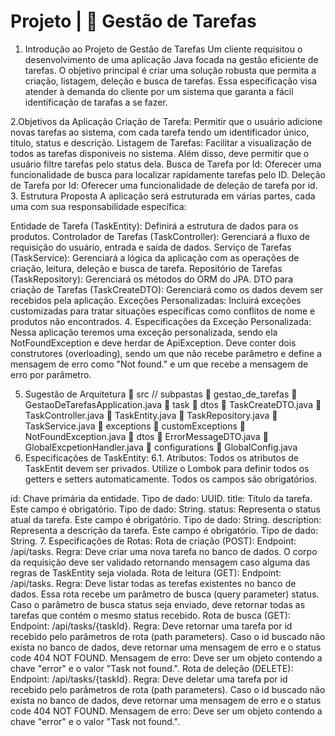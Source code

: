 # Projeto | 🏁 Gestão de Tarefas

1. Introdução ao Projeto de Gestão de Tarefas
Um cliente requisitou o desenvolvimento de uma aplicação Java focada na gestão eficiente de tarefas. O objetivo principal é criar uma solução robusta que permita a criação, listagem, deleção e busca de tarefas. Essa especificação visa atender à demanda do cliente por um sistema que garanta a fácil identificação de tarafas a se fazer.

2.Objetivos da Aplicação
Criação de Tarefa: Permitir que o usuário adicione novas tarefas ao sistema, com cada tarefa tendo um identificador único, titulo, status e descrição.
Listagem de Tarefas: Facilitar a visualização de todos as tarefas disponíveis no sistema. Além disso, deve permitir que o usuário filtre tarefas pelo status dela.
Busca de Tarefa por Id: Oferecer uma funcionalidade de busca para localizar rapidamente tarefas pelo ID.
Deleção de Tarefa por Id: Oferecer uma funcionalidade de deleção de tarefa por id.
3. Estrutura Proposta
A aplicação será estruturada em várias partes, cada uma com sua responsabilidade específica:

Entidade de Tarefa (TaskEntity): Definirá a estrutura de dados para os produtos.
Controlador de Tarefas (TaskController): Gerenciará a fluxo de requisição do usuário, entrada e saída de dados.
Serviço de Tarefas (TaskService): Gerenciará a lógica da aplicação com as operações de criação, leitura, deleção e busca de tarefa.
Repositório de Tarefas (TaskRepository): Gerenciará os métodos do ORM do JPA.
DTO para criação de Tarefas (TaskCreateDTO): Gerenciará como os dados devem ser recebidos pela aplicação.
Exceções Personalizadas: Incluirá exceções customizadas para tratar situações específicas como conflitos de nome e produtos não encontrados.
4. Especificações da Exceção Personalizada:
Nessa aplicação teremos uma exceção personalizada, sendo ela NotFoundException e deve herdar de ApiException. Deve conter dois construtores (overloading), sendo um que não recebe parâmetro e define a mensagem de erro como "Not found." e um que recebe a mensagem de erro por parâmetro.

5. Sugestão de Arquitetura
📂 src
// subpastas
📂 gestao_de_tarefas
📄 GestaoDeTarefasApplication.java
📂 task
📂 dtos
📄 TaskCreateDTO.java
📄 TaskController.java
📄 TaskEntity.java
📄 TaskRepository.java
📄 TaskService.java
📂 exceptions
📂 customExceptions
📄 NotFoundException.java
📂 dtos
📄 ErrorMessageDTO.java
📄 GlobalExcpetionHandler.java
📂 configurations
📄 GlobalConfig.java
6. Especificações de TaskEntity:
6.1. Atributos:
Todos os atributos de TaskEntit devem ser privados. Utilize o Lombok para definir todos os getters e setters automaticamente. Todos os campos são obrigatórios.

id: Chave primária da entidade.
Tipo de dado: UUID.
title: Título da tarefa. Este campo é obrigatório.
Tipo de dado: String.
status: Representa o status atual da tarefa. Este campo é obrigatório.
Tipo de dado: String.
description: Representa a descrição da tarefa. Este campo é obrigatório.
Tipo de dado: String.
7. Especificações de Rotas:
Rota de criação (POST):
Endpoint: /api/tasks.
Regra: Deve criar uma nova tarefa no banco de dados. O corpo da requisição deve ser validado retornando mensagem caso alguma das regras de TaskEntity seja violada.
Rota de leitura (GET):
Endpoint: /api/tasks.
Regra: Deve listar todas as terefas existentes no banco de dados. Essa rota recebe um parâmetro de busca (query parameter) status. Caso o parâmetro de busca status seja enviado, deve retornar todas as tarefas que contém o mesmo status recebido.
Rota de busca (GET):
Endpoint: /api/tasks/{taskId}.
Regra: Deve retornar uma tarefa por id recebido pelo parâmetros de rota (path parameters). Caso o id buscado não exista no banco de dados, deve retornar uma mensagem de erro e o status code 404 NOT FOUND.
Mensagem de erro: Deve ser um objeto contendo a chave "error" e o valor "Task not found.".
Rota de deleção (DELETE):
Endpoint: /api/tasks/{taskId}.
Regra: Deve deletar uma tarefa por id recebido pelo parâmetros de rota (path parameters). Caso o id buscado não exista no banco de dados, deve retornar uma mensagem de erro e o status code 404 NOT FOUND.
Mensagem de erro: Deve ser um objeto contendo a chave "error" e o valor "Task not found.".
